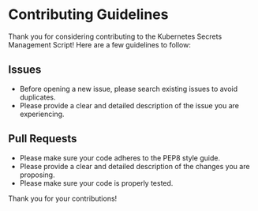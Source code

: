 # Contributing Guidelines

Thank you for considering contributing to the Kubernetes Secrets Management Script! Here are a few guidelines to follow:

## Issues
- Before opening a new issue, please search existing issues to avoid duplicates.
- Please provide a clear and detailed description of the issue you are experiencing.

## Pull Requests
- Please make sure your code adheres to the PEP8 style guide.
- Please provide a clear and detailed description of the changes you are proposing.
- Please make sure your code is properly tested.

Thank you for your contributions!
